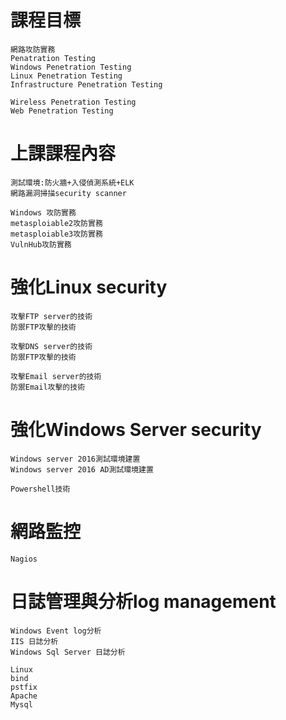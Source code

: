 # 課程目標
```
網路攻防實務
Penatration Testing
Windows Penetration Testing
Linux Penetration Testing
Infrastructure Penetration Testing

Wireless Penetration Testing
Web Penetration Testing
```
# 上課課程內容
```
測試環境:防火牆+入侵偵測系統+ELK
網路漏洞掃描security scanner

Windows 攻防實務
metasploiable2攻防實務
metasploiable3攻防實務
VulnHub攻防實務
```

# 強化Linux security
```
攻擊FTP server的技術
防禦FTP攻擊的技術

攻擊DNS server的技術
防禦FTP攻擊的技術

攻擊Email server的技術
防禦Email攻擊的技術

```
# 強化Windows Server security
```
Windows server 2016測試環境建置
Windows server 2016 AD測試環境建置

Powershell技術
```
# 網路監控
```
Nagios
```

# 日誌管理與分析log management
```
Windows Event log分析
IIS 日誌分析
Windows Sql Server 日誌分析
```
```
Linux
bind
pstfix
Apache
Mysql
```


```
